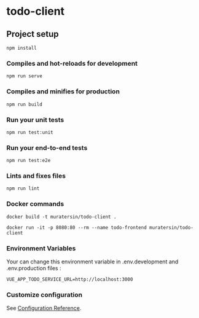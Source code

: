 # todo-client

## Project setup

```
npm install
```

### Compiles and hot-reloads for development

```
npm run serve
```

### Compiles and minifies for production

```
npm run build
```

### Run your unit tests

```
npm run test:unit
```

### Run your end-to-end tests

```
npm run test:e2e
```

### Lints and fixes files

```
npm run lint
```

### Docker commands

```
docker build -t muratersin/todo-client .

docker run -it -p 8080:80 --rm --name todo-frontend muratersin/todo-client
```

### Environment Variables

Your can change this environment variable in .env.development and .env.production files :

```
VUE_APP_TODO_SERVICE_URL=http://localhost:3000
```

### Customize configuration

See [Configuration Reference](https://cli.vuejs.org/config/).
